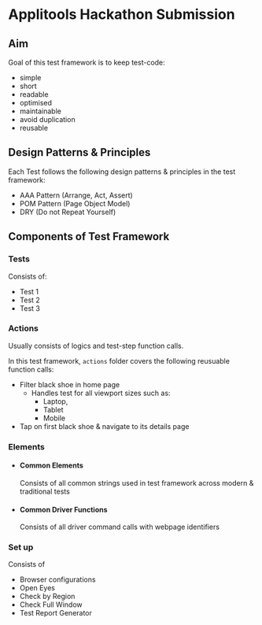 # Applitools Hackathon Submission

## Aim

Goal of this test framework is to keep test-code:
- simple
- short
- readable
- optimised
- maintainable
- avoid duplication
- reusable

## Design Patterns & Principles

Each Test follows the following design patterns & principles in the test framework:
- AAA Pattern (Arrange, Act, Assert)
- POM Pattern (Page Object Model)
- DRY (Do not Repeat Yourself)

## Components of Test Framework

### Tests

Consists of:
- Test 1 
- Test 2
- Test 3

### Actions 

Usually consists of logics and test-step function calls.

In this test framework, `actions` folder covers the following reusuable function calls:
- Filter black shoe in home page 
  - Handles test for all viewport sizes such as: 
    - Laptop, 
    - Tablet  
    - Mobile
- Tap on first black shoe & navigate to its details page

### Elements

- #### Common Elements
  Consists of all common strings used in test framework across modern & traditional tests

- #### Common Driver Functions
  Consists of all driver command calls with webpage identifiers

### Set up 

Consists of 
- Browser configurations
- Open Eyes  
- Check by Region
- Check Full Window
- Test Report Generator



